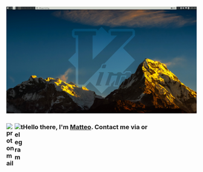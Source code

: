 <!-- Links list -->
[protonmail]: mailto:matteo.giorgi@protonmail.com
[telegram]: https://t.me/geoteodotnet
<!-- Links list -->


![](https://github.com/matteogiorgi/matteogiorgi/blob/master/scrot.png)

### Hello there, I'm [Matteo](https://www.geoteo.net/). Contact me via [<img align="left" alt="protonmail" width="22px" src="https://image.flaticon.com/icons/png/512/893/893261.png" />][protonmail] or [<img align="left" alt="telegram" width="22px" src="https://image.flaticon.com/icons/png/512/726/726617.png" />][telegram]
